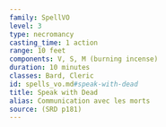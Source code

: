 ```yaml
---
family: SpellVO
level: 3
type: necromancy
casting_time: 1 action
range: 10 feet
components: V, S, M (burning incense)
duration: 10 minutes
classes: Bard, Cleric
id: spells_vo.md#speak-with-dead
title: Speak with Dead
alias: Communication avec les morts
source: (SRD p181)
---
```


